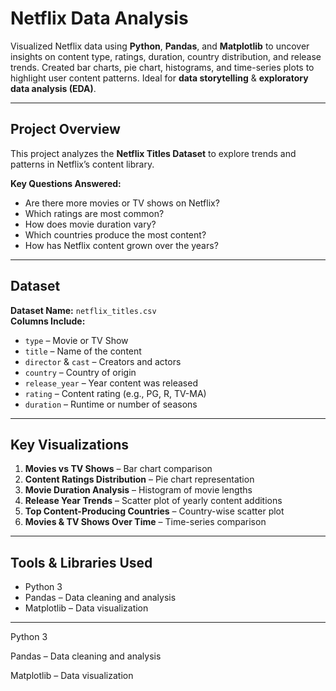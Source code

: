 #  Netflix Data Analysis

Visualized Netflix data using **Python**, **Pandas**, and **Matplotlib** to uncover insights on content type, ratings, duration, country distribution, and release trends. Created bar charts, pie chart, histograms, and time-series plots to highlight user content patterns. Ideal for **data storytelling** & **exploratory data analysis (EDA)**.

---

##  Project Overview

This project analyzes the **Netflix Titles Dataset** to explore trends and patterns in Netflix’s content library.

**Key Questions Answered:**
- Are there more movies or TV shows on Netflix?
- Which ratings are most common?
- How does movie duration vary?
- Which countries produce the most content?
- How has Netflix content grown over the years?

---

##  Dataset

**Dataset Name:** `netflix_titles.csv`  
**Columns Include:**
- `type` – Movie or TV Show
- `title` – Name of the content
- `director` & `cast` – Creators and actors
- `country` – Country of origin
- `release_year` – Year content was released
- `rating` – Content rating (e.g., PG, R, TV-MA)
- `duration` – Runtime or number of seasons

---

##  Key Visualizations

1. **Movies vs TV Shows** – Bar chart comparison  
2. **Content Ratings Distribution** – Pie chart representation  
3. **Movie Duration Analysis** – Histogram of movie lengths  
4. **Release Year Trends** – Scatter plot of yearly content additions  
5. **Top Content-Producing Countries** – Country-wise scatter plot  
6. **Movies & TV Shows Over Time** – Time-series comparison  

---

##  Tools & Libraries Used

- Python 3
- Pandas – Data cleaning and analysis
- Matplotlib – Data visualization

---

Python 3

Pandas – Data cleaning and analysis

Matplotlib – Data visualization
